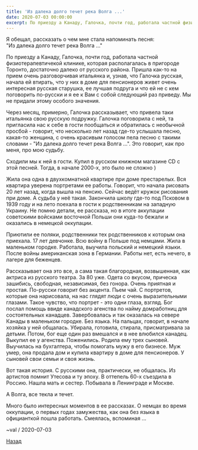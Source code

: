```yaml
---
title: 'Из далека долго течет река Волга ...'
date: 2020-07-03 00:00:00
excerpt: По приезду а Канаду, Галочка, почти год, работала частной физиотерапевтичекой клинике, которая располагалась в пригороде Торонто, достаточно далеко от русского района.
---
```


Я обещал, рассказать о чем мне стала напоминать песня:<br>"Из далека долго течет река Волга ..."

По приезду а Канаду, Галочка, почти год, работала частной физиотерапевтичекой клинике, которая располагалась в пригороде Торонто, достаточно далеко от русского района. Пришла как-то на прием очень разговорчивая итальянка и, узнав, что Галочка русская, начала ей втирать, что у них в доме для пенсионеров живет очень интересная русская старушка, ее лучшая подруга и что ей не с кем поговорить по-русски и я ее к Вам с собой следующий раз приведу. Мы не придали этому особого значения.

Через месяц, примерно, Галочка рассказывает, что привела таки итальянка свою русскую подружку. Галочка поговорила с ней, та пригласила нас к себе в гости пообщаться и обратилась с необычной просбой - говорит, что несколько лет назад где-то услышала песню, какая-то женщина, с очень красивым голосом пела песню с такими словами - "Из далека долго течет река Волга ...". Это говорит, как про меня, про мою судьбу.

Сходили мы к ней в гости. Купил в русском книжном магазине  CD с этой песней. Тогда, в начале 2000-х, это было не сложно )

Жила она одна в двухкомнатной квартире при доме престарелых. Вся квартира уверена портретами ее работы. Говорит, что начала рисовать 20 лет назад, когда вышла на пенсию. Сейчас ведёт кружок рисования при доме. А судьба у неё такая. Закончила школу где-то под Псковом в 1939 году и на лето поехала в гости к родственникам на западную Украину. Не помню детали, ее рассказа, но в итоге аккупации советскими войсками восточной Польши они куда-то бежали и оказались в немецкой оккупации.

Приютили ее поляки, родственники тех родственников к которым она приехала. 17 лет девчонке. Всю войну в Польше под немцами. Жила в маленьком городке. Работала, выучила польский и немецкий языки. После войны американская зона в Германии. Работы нет, есть нечего, в лагере для беженцев.

Рассказывает она это все, а сама такая благородная, возвышенная, как актриса из русского театра. За 80 уже. Одета со вкусом, прическа зашибись, свободная, независимая, без гонора. Очень приятная и простая. По-русски говорит без акцента. Пьем чай. С портретов, которые она нарисовала, на нас глядят люди с очень выразительными глазами. Такое чувство, что портрет - это одни глаза, взгляд.
Бог послал помощь ввиде канадского агенства по найму домработниц для состоятельных канадцев. Завербовалась и так оказалась на севере Канады в маленьком городке. Без языка. На пальцах, говорит, в начале хозяйка у ней общалась. Убирала, готовила, стирала, присматривала за детьми. Потом, бог еще один раз вмешался и в нее влюбился канадец. Выкупил ее у агенства. Поженились. Родила ему трех сыновей. Выучилась на бухгалтера, чтобы помогать мужу в его бизнесе. Муж умер, она продала дом и купила квартиру в доме для пенсионеров. У сыновей свои семьи и своя жизнь. 

Вот такая история. С русскими она, практически, не общалась. Из артистов помнит Утесова и ту эпоху.
В оттепель 60-х съездила в Россию. Нашла мать и сестер. Побывала в Ленинграде и Москве.

А Волга, все текла и течет.

Много было интересных моментов в ее рассказах. О немцах во время оккупации, о первых годах замужества, как она без языка в официанткой пошла работать. Смеялась, вспоминая ...

~val / 2020-07-03

[Назад](README.md)
